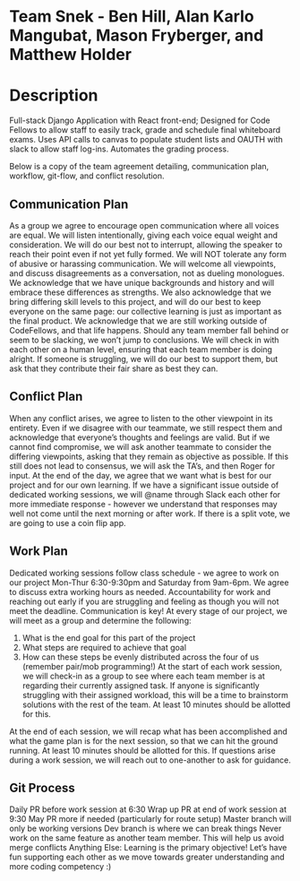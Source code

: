 # Team Snek - Ben Hill, Alan Karlo Mangubat, Mason Fryberger, and Matthew Holder

# Description
Full-stack Django Application with React front-end; Designed for Code Fellows to allow staff to easily track, grade and schedule final whiteboard exams. Uses API calls to canvas to populate student lists and OAUTH with slack to allow staff log-ins. Automates the grading process.

Below is a copy of the team agreement detailing, communication plan, workflow, git-flow, and conflict resolution.

## Communication Plan

As a group we agree to encourage open communication where all voices are equal. We will listen intentionally, giving each voice equal weight and consideration. We will do our best not to interrupt, allowing the speaker to reach their point even if not yet fully formed.
We will NOT tolerate any form of abusive or harassing communication. We will welcome all viewpoints, and discuss disagreements as a conversation, not as dueling monologues.
We acknowledge that we have unique backgrounds and history and will embrace these differences as strengths. We also acknowledge that we bring differing skill levels to this project, and will do our best to keep everyone on the same page: our collective learning is just as important as the final product.
We acknowledge that we are still working outside of CodeFellows, and that life happens. Should any team member fall behind or seem to be slacking, we won’t jump to conclusions. We will check in with each other on a human level, ensuring that each team member is doing alright. If someone is struggling, we will do our best to support them, but ask that they contribute their fair share as best they can.

## Conflict Plan

When any conflict arises, we agree to listen to the other viewpoint in its entirety. Even if we disagree with our teammate, we still respect them and acknowledge that everyone’s thoughts and feelings are valid. But if we cannot find compromise, we will ask another teammate to consider the differing viewpoints, asking that they remain as objective as possible. If this still does not lead to consensus, we will ask the TA’s, and then Roger for input. At the end of the day, we agree that we want what is best for our project and for our own learning.
If we have a significant issue outside of dedicated working sessions, we will @name through Slack each other for more immediate response - however we understand that responses may well not come until the next morning or after work.
If there is a split vote, we are going to use a coin flip app.

## Work Plan

Dedicated working sessions follow class schedule - we agree to work on our project Mon-Thur 6:30-9:30pm and Saturday from 9am-6pm. We agree to discuss extra working hours as needed.
Accountability for work and reaching out early if you are struggling and feeling as though you will not meet the deadline.
Communication is key! At every stage of our project, we will meet as a group and determine the following:

1. What is the end goal for this part of the project
2. What steps are required to achieve that goal
3. How can these steps be evenly distributed across the four of us (remember pair/mob programming!)
At the start of each work session, we will check-in as a group to see where each team member is at regarding their currently assigned task. If anyone is significantly struggling with their assigned workload, this will be a time to brainstorm solutions with the rest of the team. At least 10 minutes should be allotted for this.

At the end of each session, we will recap what has been accomplished and what the game plan is for the next session, so that we can hit the ground running. At least 10 minutes should be allotted for this.
If questions arise during a work session, we will reach out to one-another to ask for guidance.

## Git Process

Daily PR before work session at 6:30
Wrap up PR at end of work session at 9:30
May PR more if needed (particularly for route setup)
Master branch will only be working versions
Dev branch is where we can break things
Never work on the same feature as another team member. This will help us avoid merge conflicts
Anything Else:
Learning is the primary objective! Let’s have fun supporting each other as we move towards greater understanding and more coding competency :)
